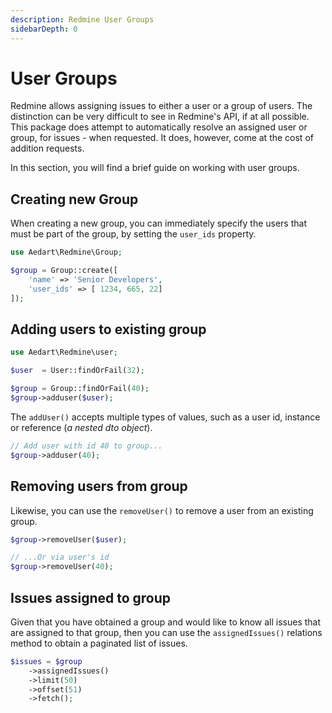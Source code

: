 ```yaml
---
description: Redmine User Groups
sidebarDepth: 0
---
```


# User Groups

Redmine allows assigning issues to either a user or a group of users. The distinction can be very difficult to see in Redmine's API, if at all possible.
This package does attempt to automatically resolve an assigned user or group, for issues - when requested. It does, however, come at the cost of addition requests. 

In this section, you will find a brief guide on working with user groups.

## Creating new Group

When creating a new group, you can immediately specify the users that must be part of the group, by setting the `user_ids` property.

```php
use Aedart\Redmine\Group;

$group = Group::create([
    'name' => 'Senior Developers',
    'user_ids' => [ 1234, 665, 22]
]);
```

## Adding users to existing group

```php
use Aedart\Redmine\user;

$user  = User::findOrFail(32); 

$group = Group::findOrFail(40);
$group->adduser($user);
```

The `addUser()` accepts multiple types of values, such as a user id, instance or reference (_a nested dto object_).

```php
// Add user with id 40 to group...
$group->adduser(40);
```

## Removing users from group

Likewise, you can use the `removeUser()` to remove a user from an existing group.

```php
$group->removeUser($user);

// ...Or via user's id
$group->removeUser(40);
```

## Issues assigned to group

Given that you have obtained a group and would like to know all issues that are assigned to that group, then you can use the `assignedIssues()` relations method to obtain a paginated list of issues.

```php
$issues = $group
    ->assignedIssues()
    ->limit(50)
    ->offset(51)
    ->fetch();
```